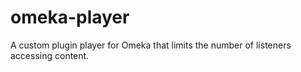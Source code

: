 # omeka-player
A custom plugin player for Omeka that limits the number of listeners accessing content.
